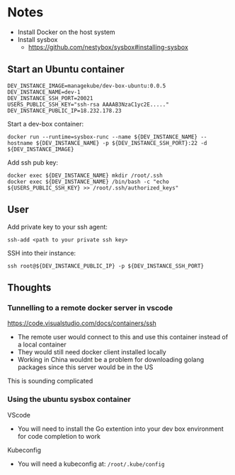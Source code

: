 Notes
=========


* Install Docker on the host system
* Install sysbox
  * https://github.com/nestybox/sysbox#installing-sysbox

## Start an Ubuntu container

```
DEV_INSTANCE_IMAGE=managekube/dev-box-ubuntu:0.0.5
DEV_INSTANCE_NAME=dev-1
DEV_INSTANCE_SSH_PORT=20021
USERS_PUBLIC_SSH_KEY="ssh-rsa AAAAB3NzaC1yc2E....."
DEV_INSTANCE_PUBLIC_IP=18.232.178.23
```

Start a dev-box container:
```
docker run --runtime=sysbox-runc --name ${DEV_INSTANCE_NAME} --hostname ${DEV_INSTANCE_NAME} -p ${DEV_INSTANCE_SSH_PORT}:22 -d ${DEV_INSTANCE_IMAGE}
```

Add ssh pub key:
```
docker exec ${DEV_INSTANCE_NAME} mkdir /root/.ssh
docker exec ${DEV_INSTANCE_NAME} /bin/bash -c "echo ${USERS_PUBLIC_SSH_KEY} >> /root/.ssh/authorized_keys"
```


## User

Add private key to your ssh agent:
```
ssh-add <path to your private ssh key>
```

SSH into their instance:

```
ssh root@${DEV_INSTANCE_PUBLIC_IP} -p ${DEV_INSTANCE_SSH_PORT}
```



## Thoughts

### Tunnelling to a remote docker server in vscode

https://code.visualstudio.com/docs/containers/ssh

* The remote user would connect to this and use this container instead of a local container
* They would still need docker client installed locally
* Working in China wouldnt be a problem for downloading golang packages since this server would be in the US

This is sounding complicated


### Using the ubuntu sysbox container

VScode
* You will need to install the Go extention into your dev box environment for code completion to work

Kubeconfig
* You will need a kubeconfig at: `/root/.kube/config`

